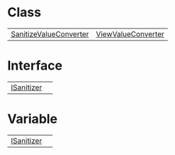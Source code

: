# Class



|                                                                                                        |                                                                                            |
| ------------------------------------------------------------------------------------------------------ | ------------------------------------------------------------------------------------------ |
| [SanitizeValueConverter](/runtime/resources/value-converters/class/sanitize/sanitizevalueconverter.md) | [ViewValueConverter](/runtime/resources/value-converters/class/view/viewvalueconverter.md) |



# Interface



|                                                                                    |     |
| ---------------------------------------------------------------------------------- | --- |
| [ISanitizer](/runtime/resources/value-converters/interface/sanitize/isanitizer.md) |     |



# Variable



|                                                                                   |     |
| --------------------------------------------------------------------------------- | --- |
| [ISanitizer](/runtime/resources/value-converters/variable/sanitize/isanitizer.md) |     |


